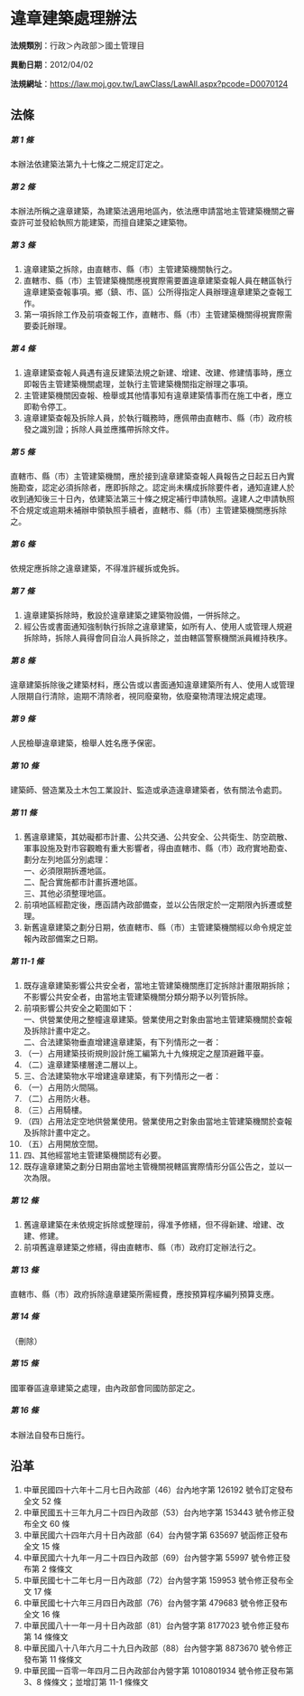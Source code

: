 # 違章建築處理辦法

**法規類別**：行政＞內政部＞國土管理目

**異動日期**：2012/04/02  

**法規網址**：https://law.moj.gov.tw/LawClass/LawAll.aspx?pcode=D0070124





## 法條
##### 第 1 條
本辦法依建築法第九十七條之二規定訂定之。

##### 第 2 條
本辦法所稱之違章建築，為建築法適用地區內，依法應申請當地主管建築機關之審查許可並發給執照方能建築，而擅自建築之建築物。

##### 第 3 條
1. 違章建築之拆除，由直轄市、縣（市）主管建築機關執行之。
1. 直轄市、縣（市）主管建築機關應視實際需要置違章建築查報人員在轄區執行違章建築查報事項。鄉（鎮、市、區）公所得指定人員辦理違章建築之查報工作。
1. 第一項拆除工作及前項查報工作，直轄市、縣（市）主管建築機關得視實際需要委託辦理。

##### 第 4 條
1. 違章建築查報人員遇有違反建築法規之新建、增建、改建、修建情事時，應立即報告主管建築機關處理，並執行主管建築機關指定辦理之事項。
1. 主管建築機關因查報、檢舉或其他情事知有違章建築情事而在施工中者，應立即勒令停工。
1. 違章建築查報及拆除人員，於執行職務時，應佩帶由直轄市、縣（市）政府核發之識別證；拆除人員並應攜帶拆除文件。

##### 第 5 條
直轄市、縣（市）主管建築機關，應於接到違章建築查報人員報告之日起五日內實施勘查，認定必須拆除者，應即拆除之。認定尚未構成拆除要件者，通知違建人於收到通知後三十日內，依建築法第三十條之規定補行申請執照。違建人之申請執照不合規定或逾期未補辦申領執照手續者，直轄市、縣（市）主管建築機關應拆除之。

##### 第 6 條
依規定應拆除之違章建築，不得准許緩拆或免拆。

##### 第 7 條
1. 違章建築拆除時，敷設於違章建築之建築物設備，一併拆除之。
1. 經公告或書面通知強制執行拆除之違章建築，如所有人、使用人或管理人規避拆除時，拆除人員得會同自治人員拆除之，並由轄區警察機關派員維持秩序。

##### 第 8 條
違章建築拆除後之建築材料，應公告或以書面通知違章建築所有人、使用人或管理人限期自行清除，逾期不清除者，視同廢棄物，依廢棄物清理法規定處理。

##### 第 9 條
人民檢舉違章建築，檢舉人姓名應予保密。

##### 第 10 條
建築師、營造業及土木包工業設計、監造或承造違章建築者，依有關法令處罰。

##### 第 11 條
1. 舊違章建築，其妨礙都市計畫、公共交通、公共安全、公共衛生、防空疏散、軍事設施及對市容觀瞻有重大影響者，得由直轄市、縣（市）政府實地勘查、劃分左列地區分別處理：  
一、必須限期拆遷地區。  
二、配合實施都市計畫拆遷地區。  
三、其他必須整理地區。
1. 前項地區經勘定後，應函請內政部備查，並以公告限定於一定期限內拆遷或整理。
1. 新舊違章建築之劃分日期，依直轄市、縣（市）主管建築機關經以命令規定並報內政部備案之日期。

##### 第 11-1 條
1. 既存違章建築影響公共安全者，當地主管建築機關應訂定拆除計畫限期拆除；不影響公共安全者，由當地主管建築機關分類分期予以列管拆除。
1. 前項影響公共安全之範圍如下：  
一、供營業使用之整幢違章建築。營業使用之對象由當地主管建築機關於查報及拆除計畫中定之。  
二、合法建築物垂直增建違章建築，有下列情形之一者：
1. （一）占用建築技術規則設計施工編第九十九條規定之屋頂避難平臺。
1. （二）違章建築樓層達二層以上。
1. 三、合法建築物水平增建違章建築，有下列情形之一者：
1. （一）占用防火間隔。
1. （二）占用防火巷。
1. （三）占用騎樓。
1. （四）占用法定空地供營業使用。營業使用之對象由當地主管建築機關於查報及拆除計畫中定之。
1. （五）占用開放空間。
1. 四、其他經當地主管建築機關認有必要。
1. 既存違章建築之劃分日期由當地主管機關視轄區實際情形分區公告之，並以一次為限。

##### 第 12 條
1. 舊違章建築在未依規定拆除或整理前，得准予修繕，但不得新建、增建、改建、修建。
1. 前項舊違章建築之修繕，得由直轄市、縣（市）政府訂定辦法行之。

##### 第 13 條
直轄市、縣（市）政府拆除違章建築所需經費，應按預算程序編列預算支應。

##### 第 14 條
（刪除）

##### 第 15 條
國軍眷區違章建築之處理，由內政部會同國防部定之。

##### 第 16 條
本辦法自發布日施行。

## 沿革
1. 中華民國四十六年十二月七日內政部（46）台內地字第 126192 號令訂定發布全文 52 條
1. 中華民國五十三年九月二十四日內政部（53）台內地字第 153443 號令修正發布全文 60 條
1. 中華民國六十四年六月十日內政部（64）台內營字第 635697 號函修正發布全文 15 條
1. 中華民國六十九年一月二十四日內政部（69）台內營字第 55997  號令修正發布第 2  條條文
1. 中華民國七十二年七月一日內政部（72）台內營字第 159953 號令修正發布全文 17 條
1. 中華民國七十六年三月四日內政部（76）台內營字第 479683 號令修正發布全文 16 條
1. 中華民國八十一年一月十日內政部（81）台內營字第 8177023  號令修正發布第 14 條條文
1. 中華民國八十八年六月二十九日內政部（88）台內營字第 8873670  號令修正發布第 11 條條文
1. 中華民國一百零一年四月二日內政部台內營字第 1010801934 號令修正發布第 3、8 條條文；並增訂第 11-1 條條文
